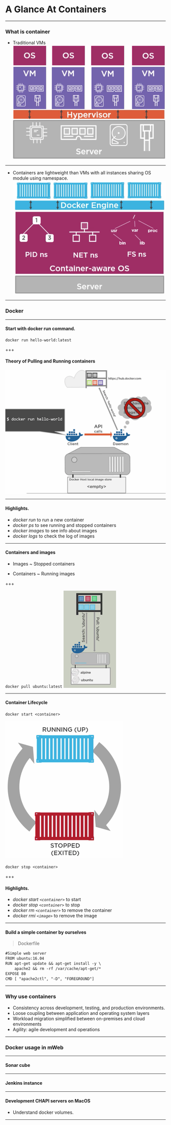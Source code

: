 # A Glance At Containers
---

### What is container
* Traditional VMs  
![](assets/vm.png)

---

* Containers are lightweight than VMs with all instances sharing OS module using namespace.
![](assets/container.png)

--- 

### Docker

--- 

#### Start with docker run command.

``` shell
docker run hello-world:latest
```

+++

#### Theory of Pulling and Running containers

![](assets/docker-pulling-running.png)

--- 

#### Highlights.

* *docker run* to run a new container
* *docker ps* to see running and stopped containers
* *docker images* to see info about images
* *docker logs* to check the log of images

--- 

#### Containers and images

- Images ~ Stopped containers

- Containers ~ Running images

+++ 

`docker pull ubuntu:latest`
![](assets/image-pulling.png)

--- 

#### Container Lifecycle

`docker start <container>` 

![](assets/lifecycle.png)

`docker stop <container>` 

+++

#### Highlights.

* *docker start `<container>`* to start
* *docker stop `<container>`* to stop
* *docker rm `<container>`* to remove the container
* *docker rmi `<image>`* to remove the image

--- 

#### Build a simple container by ourselves

> Dockerfile
```
#Simple web server
FROM ubuntu:16.04
RUN apt-get update && apt-get install -y \
    apache2 && rm -rf /var/cache/apt-get/*
EXPOSE 80
CMD [ "apache2ctl", "-D", "FOREGROUND"]
```

---

### Why use containers
- Consistency across development, testing, and production environments.
- Loose coupling between application and operating system layers
- Workload migration simplified between on-premises and cloud environments
- Agility: agile development and operations

--- 

### Docker usage in mWeb

--- 

#### Sonar cube

--- 

#### Jenkins instance

--- 

#### Development CHAPI servers on MacOS
* Understand docker volumes.

--- 